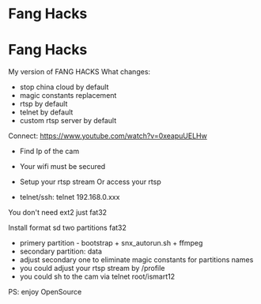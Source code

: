 # Fang Hacks
# Fang Hacks
My version of FANG HACKS
What changes:
* stop china cloud by default
* magic constants replacement
* rtsp by default 
* telnet by default
* custom rtsp server by default

Connect:
https://www.youtube.com/watch?v=0xeapuUELHw
* Find Ip of the cam
* Your wifi must be secured
* Setup your rtsp stream
Or
access your rtsp
  
* telnet/ssh: 
telnet 192.168.0.xxx

You don't need ext2
just fat32

Install
format sd two partitions fat32
* primery partition  - bootstrap + snx_autorun.sh + ffmpeg
* secondary partition: data
* adjust secondary one to eliminate magic constants for partitions names
* you could adjust your rtsp stream by /profile
* you could sh to the cam via telnet root/ismart12

PS: 
enjoy OpenSource
